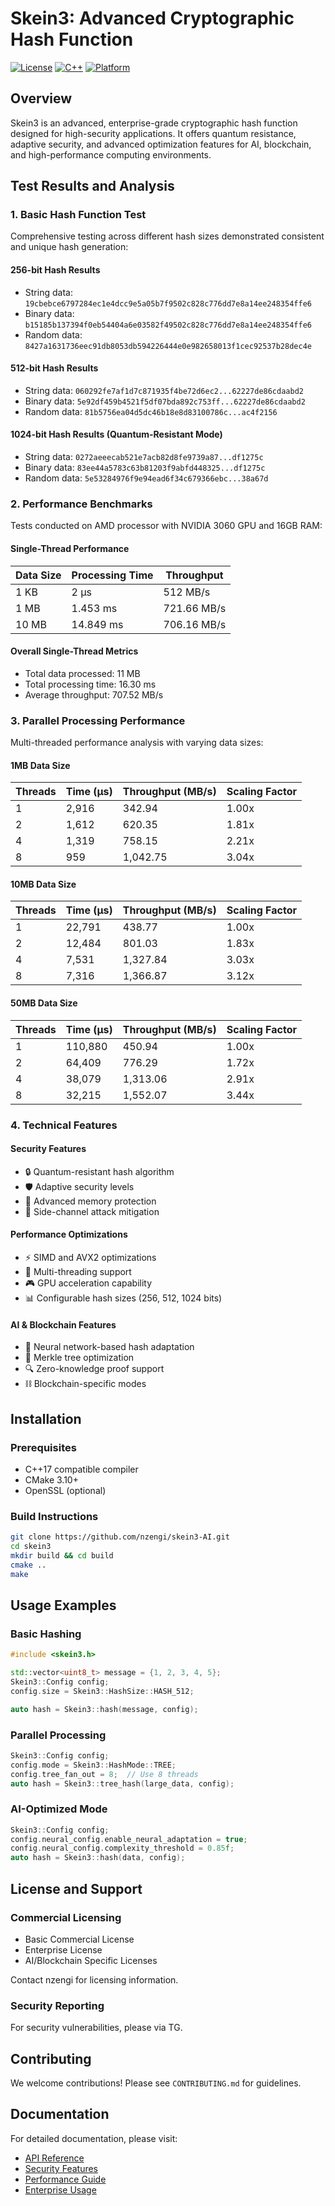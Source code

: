 # Skein3: Advanced Cryptographic Hash Function

[![License](https://img.shields.io/badge/License-Commercial-blue.svg)](https://github.com/nzengi/skein3/blob/main/LICENSE)
[![C++](https://img.shields.io/badge/C++-17-blue.svg)](https://isocpp.org/std/the-standard)
[![Platform](https://img.shields.io/badge/Platform-Linux%20%7C%20Windows%20%7C%20macOS-lightgrey.svg)](https://github.com/nzengi/skein3)

## Overview

Skein3 is an advanced, enterprise-grade cryptographic hash function designed for high-security applications. It offers quantum resistance, adaptive security, and advanced optimization features for AI, blockchain, and high-performance computing environments.

## Test Results and Analysis

### 1. Basic Hash Function Test

Comprehensive testing across different hash sizes demonstrated consistent and unique hash generation:

#### 256-bit Hash Results
- String data: `19cbebce6797284ec1e4dcc9e5a05b7f9502c828c776dd7e8a14ee248354ffe6`
- Binary data: `b15185b137394f0eb54404a6e03582f49502c828c776dd7e8a14ee248354ffe6`
- Random data: `8427a1631736eec91db8053db594226444e0e982658013f1cec92537b28dec4e`

#### 512-bit Hash Results
- String data: `060292fe7af1d7c871935f4be72d6ec2...62227de86cdaabd2`
- Binary data: `5e92df459b4521f5df07bda892c753ff...62227de86cdaabd2`
- Random data: `81b5756ea04d5dc46b18e8d83100786c...ac4f2156`

#### 1024-bit Hash Results (Quantum-Resistant Mode)
- String data: `0272aeeecab521e7acb82d8fe9739a87...df1275c`
- Binary data: `83ee44a5783c63b81203f9abfd448325...df1275c`
- Random data: `5e53284976f9e94ead6f34c679366ebc...38a67d`

### 2. Performance Benchmarks

Tests conducted on AMD processor with NVIDIA 3060 GPU and 16GB RAM:

#### Single-Thread Performance
| Data Size | Processing Time | Throughput    |
|-----------|----------------|---------------|
| 1 KB      | 2 µs          | 512 MB/s      |
| 1 MB      | 1.453 ms      | 721.66 MB/s   |
| 10 MB     | 14.849 ms     | 706.16 MB/s   |

#### Overall Single-Thread Metrics
- Total data processed: 11 MB
- Total processing time: 16.30 ms
- Average throughput: 707.52 MB/s

### 3. Parallel Processing Performance

Multi-threaded performance analysis with varying data sizes:

#### 1MB Data Size
| Threads | Time (µs) | Throughput (MB/s) | Scaling Factor |
|---------|-----------|-------------------|----------------|
| 1       | 2,916     | 342.94           | 1.00x          |
| 2       | 1,612     | 620.35           | 1.81x          |
| 4       | 1,319     | 758.15           | 2.21x          |
| 8       | 959       | 1,042.75         | 3.04x          |

#### 10MB Data Size
| Threads | Time (µs) | Throughput (MB/s) | Scaling Factor |
|---------|-----------|-------------------|----------------|
| 1       | 22,791    | 438.77           | 1.00x          |
| 2       | 12,484    | 801.03           | 1.83x          |
| 4       | 7,531     | 1,327.84         | 3.03x          |
| 8       | 7,316     | 1,366.87         | 3.12x          |

#### 50MB Data Size
| Threads | Time (µs) | Throughput (MB/s) | Scaling Factor |
|---------|-----------|-------------------|----------------|
| 1       | 110,880   | 450.94           | 1.00x          |
| 2       | 64,409    | 776.29           | 1.72x          |
| 4       | 38,079    | 1,313.06         | 2.91x          |
| 8       | 32,215    | 1,552.07         | 3.44x          |

### 4. Technical Features

#### Security Features
- 🔒 Quantum-resistant hash algorithm
- 🛡️ Adaptive security levels
- 🔐 Advanced memory protection
- 🚫 Side-channel attack mitigation

#### Performance Optimizations
- ⚡ SIMD and AVX2 optimizations
- 🔄 Multi-threading support
- 🎮 GPU acceleration capability
- 📊 Configurable hash sizes (256, 512, 1024 bits)

#### AI & Blockchain Features
- 🧠 Neural network-based hash adaptation
- 🌳 Merkle tree optimization
- 🔍 Zero-knowledge proof support
- ⛓️ Blockchain-specific modes

## Installation

### Prerequisites
- C++17 compatible compiler
- CMake 3.10+
- OpenSSL (optional)

### Build Instructions
```bash
git clone https://github.com/nzengi/skein3-AI.git
cd skein3
mkdir build && cd build
cmake ..
make
```

## Usage Examples

### Basic Hashing
```cpp
#include <skein3.h>

std::vector<uint8_t> message = {1, 2, 3, 4, 5};
Skein3::Config config;
config.size = Skein3::HashSize::HASH_512;

auto hash = Skein3::hash(message, config);
```

### Parallel Processing
```cpp
Skein3::Config config;
config.mode = Skein3::HashMode::TREE;
config.tree_fan_out = 8;  // Use 8 threads
auto hash = Skein3::tree_hash(large_data, config);
```

### AI-Optimized Mode
```cpp
Skein3::Config config;
config.neural_config.enable_neural_adaptation = true;
config.neural_config.complexity_threshold = 0.85f;
auto hash = Skein3::hash(data, config);
```

## License and Support

### Commercial Licensing
- Basic Commercial License
- Enterprise License
- AI/Blockchain Specific Licenses

Contact nzengi for licensing information.

### Security Reporting
For security vulnerabilities, please via TG.

## Contributing

We welcome contributions! Please see `CONTRIBUTING.md` for guidelines.

## Documentation

For detailed documentation, please visit:
- [API Reference](docs/api-reference.md)
- [Security Features](docs/security-features.md)
- [Performance Guide](docs/performance.md)
- [Enterprise Usage](docs/enterprise.md)